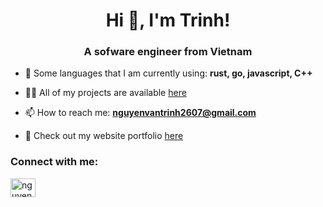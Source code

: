 <h1 align="center">Hi 👋, I'm Trinh!</h1>
<h3 align="center">A sofware engineer from Vietnam</h3>

- 💬 Some languages that I am currently using: **rust, go, javascript, C++**

- 👨‍💻 All of my projects are available [here](https://github.com/nvtrinh2001)

- 📫 How to reach me: **nguyenvantrinh2607@gmail.com**

- 📄 Check out my website portfolio [here](https://trinhnguyen.vercel.app)

<h3 align="left">Connect with me:</h3>
<p align="left">
<a href="https://www.linkedin.com/in/nguyenvantrinh2001/" target="blank"><img align="center" src="https://raw.githubusercontent.com/rahuldkjain/github-profile-readme-generator/master/src/images/icons/Social/linked-in-alt.svg" alt="nguyenvantrinh2001" height="30" width="40" /></a>
</p>
